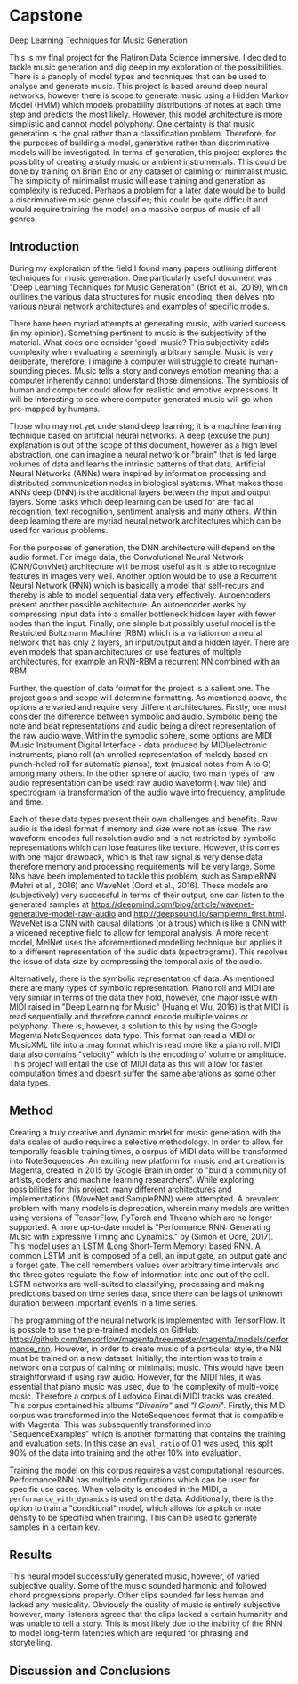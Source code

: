 # Capstone
Deep Learning Techniques for Music Generation

This is my final project for the Flatiron Data Science immersive. I decided to tackle music generation and dig deep in my exploration of the possibilities. There is a panoply of model types and techniques that can be used to analyse and generate music. This project is based around deep neural networks, however there is scope to generate music using a Hidden Markov Model (HMM) which models probability distributions of notes at each time step and predicts the most likely. However, this model architecture is more simplistic and cannot model polyphony. One certainty is that music generation is the goal rather than a classification problem. Therefore, for the purposes of building a model, generative rather than discriminative models will be investigated. In terms of generation, this project explores the possiblity of creating a study music or ambient instrumentals. This could be done by training on Brian Eno or any dataset of calming or minimalist music. The simplicity of minimalist music will ease training and generation as complexity is reduced. Perhaps a problem for a later date would be to build a discriminative music genre classifier; this could be quite difficult and would require training the model on a massive corpus of music of all genres.

## Introduction

During my exploration of the field I found many papers outlining different techniques for music generation. One particularly useful document was "Deep Learning Techniques for Music Generation" (Briot et al., 2019), which outlines the various data structures for music encoding, then delves into various neural network architectures and examples of specific models. 

There have been myriad attempts at generating music, with varied success (in my opinion). Something pertinent to music is the subjectivity of the material. What does one consider 'good' music? This subjectivity adds complexity when evaluating a seemingly arbitrary sample. Music is very deliberate, therefore, I imagine a computer will struggle to create human-sounding pieces. Music tells a story and conveys emotion meaning that a computer inherently cannot understand those dimensions. The symbiosis of human and computer could allow for realistic and emotive expressions. It will be interesting to see where computer generated music will go when pre-mapped by humans.

Those who may not yet understand deep learning; it is a machine learning technique based on artificial neural networks. A deep (excuse the pun) explanation is out of the scope of this document, however as a high level abstraction, one can imagine a neural network or "brain" that is fed large volumes of data and learns the intrinsic patterns of that data. Artificial Neural Networks (ANNs) were inspired by information processing and distributed communication nodes in biological systems. What makes those ANNs deep (DNN) is the additional layers between the input and output layers. Some tasks which deep learning can be used for are: facial recognition, text recognition, sentiment analysis and many others. Within deep learning there are myriad neural network architectures which can be used for various problems.

For the purposes of generation, the DNN architecture will depend on the audio format. For image data, the Convolutional Neural Network (CNN/ConvNet) architecture will be most useful as it is able to recognize features in images very well. Another option would be to use a Recurrent Neural Network (RNN) which is basically a model that self-recurs and thereby is able to model sequential data very effectively. Autoencoders present another possible architecture. An autoencoder works by compressing input data into a smaller bottleneck hidden layer with fewer nodes than the input. Finally, one simple but possibly useful model is the Restricted Boltzmann Machine (RBM) which is a variation on a neural network that has only 2 layers, an input/output and a hidden layer. There are even models that span architectures or use features of multiple architectures, for example an RNN-RBM a recurrent NN combined with an RBM.

Further, the question of data format for the project is a salient one. The project goals and scope will determine formatting. As mentioned above, the options are varied and require very different architectures. Firstly, one must consider the difference between symbolic and audio. Symbolic being the note and beat representations and audio being a direct representation of the raw audio wave. Within the symbolic sphere, some options are MIDI (Music Instrument Digital Interface - data produced by MIDI/electronic instruments, piano roll (an unrolled representation of melody based on punch-holed roll for automatic pianos), text (musical notes from A to G) among many others. In the other sphere of audio, two main types of raw audio representation can be used: raw audio waveform (.wav file) and spectrogram (a transformation of the audio wave into frequency, amplitude and time. 

Each of these data types present their own challenges and benefits. Raw audio is the ideal format if memory and size were not an issue. The raw waveform encodes full resolution audio and is not restricted by symbolic representations which can lose features like texture. However, this comes with one major drawback, which is that raw signal is very dense data therefore memory and processing requirements will be very large. Some NNs have been implemented to tackle this problem, such as SampleRNN (Mehri et al., 2016) and WaveNet (Oord et al., 2016). These models are (subjectively) very successful in terms of their output, one can listen to the generated samples at https://deepmind.com/blog/article/wavenet-generative-model-raw-audio and http://deepsound.io/samplernn_first.html. WaveNet is a CNN with causal dilations (or à trous) which is like a CNN with a widened receptive field to allow for temporal analysis. A more recent model, MelNet uses the aforementioned modelling technique but applies it to a different representation of the audio data (spectrograms). This resolves the issue of data size by compressing the temporal axis of the audio.

Alternatively, there is the symbolic representation of data. As mentioned there are many types of symbolic representation. Piano roll and MIDI are very similar in terms of the data they hold, however, one major issue with MIDI raised in "Deep Learning for Music" (Huang et Wu, 2016) is that MIDI is read sequentially and therefore cannot encode multiple voices or polyphony. There is, however, a solution to this by using the Google Magenta NoteSequences data type. This format can read a MIDI or MusicXML file into a .mag format which is read more like a piano roll. MIDI data also contains "velocity" which is the encoding of volume or amplitude. This project will entail the use of MIDI data as this will allow for faster computation times and doesnt suffer the same aberations as some other data types.

## Method

Creating a truly creative and dynamic model for music generation with the data scales of audio requires a selective methodology. In order to allow for temporally feasible training times, a corpus of MIDI data will be transformed into NoteSequences. An exciting new platform for music and art creation is Magenta, created in 2015 by Google Brain in order to "build a community of artists, coders and machine learning researchers". While exploring possibilities for this project, many different architectures and implementations (WaveNet and SampleRNN) were attempted. A prevalent problem with many models is deprecation, wherein many models are written using versions of TensorFlow, PyTorch and Theano which are no longer supported. A more up-to-date model is "Performance RNN: Generating Music with Expressive
Timing and Dynamics." by (Simon et Oore, 2017). This model uses an LSTM (Long Short-Term Memory) based RNN. A common LSTM unit is composed of a cell, an input gate, an output gate and a forget gate. The cell remembers values over arbitrary time intervals and the three gates regulate the flow of information into and out of the cell. LSTM networks are well-suited to classifying, processing and making predictions based on time series data, since there can be lags of unknown duration between important events in a time series.

The programming of the neural network is implemented with TensorFlow. It is possble to use the pre-trained models on GitHub: https://github.com/tensorflow/magenta/tree/master/magenta/models/performance_rnn. However, in order to create music of a particular style, the NN must be trained on a new dataset. Initially, the intention was to train a network on a corpus of calming or minimalist music. This would have been straightforward if using raw audio. However, for the MIDI files, it was essential that piano music was used, due to the complexity of multi-voice music. Therefore a corpus of Ludovico Einaudi MIDI tracks was created. This corpus contained his albums *"Divenire"* and *"I Giorni"*. Firstly, this MIDI corpus was transformed into the NoteSequences format that is compatible with Magenta. This was subsequently transformed into "SequenceExamples" which is another formatting that contains the training and evaluation sets. In this case an `eval_ratio` of 0.1 was used, this split 90% of the data into training and the other 10% into evaluation. 

Training the model on this corpus requires a vast computational resources. PerformanceRNN has multiple configurations which can be used for specific use cases. When velocity is encoded in the MIDI, a `performance_with_dynamics` is used on the data. Additionally, there is the option to train a "conditional" model, which allows for a pitch or note density to be specified when training. This can be used to generate samples in a certain key.


## Results

This neural model successfully generated music, however, of varied subjective quality. Some of the music sounded harmonic and followed chord progressions properly. Other clips sounded far less human and lacked any musicality. Obviously the quality of music is entirely subjective however, many listeners agreed that the clips lacked a certain humanity and was unable to tell a story. This is most likely due to the inability of the RNN to model long-term latencies which are required for phrasing and storytelling.

## Discussion and Conclusions

